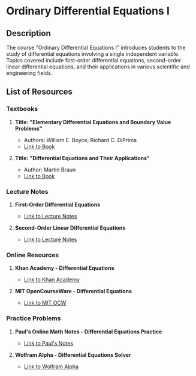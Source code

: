 # Ordinary Differential Equations I

## Description

The course "Ordinary Differential Equations I" introduces students to the study of differential equations involving a single independent variable. Topics covered include first-order differential equations, second-order linear differential equations, and their applications in various scientific and engineering fields.

## List of Resources

### Textbooks

1. **Title: "Elementary Differential Equations and Boundary Value Problems"**
   - Authors: William E. Boyce, Richard C. DiPrima
   - [Link to Book](http://example.com/elementary-differential-equations)

2. **Title: "Differential Equations and Their Applications"**
   - Author: Martin Braun
   - [Link to Book](http://example.com/differential-equations-applications)

### Lecture Notes

1. **First-Order Differential Equations**
   - [Link to Lecture Notes](http://example.com/first-order-differential-equations)

2. **Second-Order Linear Differential Equations**
   - [Link to Lecture Notes](http://example.com/second-order-linear-differential-equations)

### Online Resources

1. **Khan Academy - Differential Equations**
   - [Link to Khan Academy](http://khanacademy.org/differential-equations)

2. **MIT OpenCourseWare - Differential Equations**
   - [Link to MIT OCW](http://ocw.mit.edu/differential-equations)

### Practice Problems

1. **Paul's Online Math Notes - Differential Equations Practice**
   - [Link to Paul's Notes](http://tutorial.math.lamar.edu/differential-equations)

2. **Wolfram Alpha - Differential Equations Solver**
   - [Link to Wolfram Alpha](http://wolframalpha.com/differential-equations-solver)